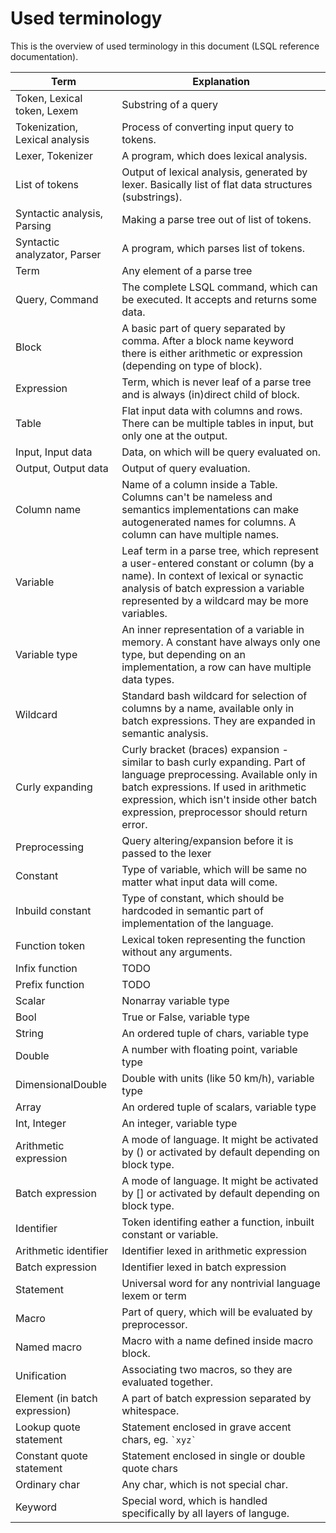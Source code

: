 # Used terminology
This is the overview of used terminology in this document (LSQL reference documentation).

| Term | Explanation |
| ---  | ----------- |
| Token, Lexical token, Lexem | Substring of a query |
| Tokenization, Lexical analysis | Process of converting input query to tokens. |
| Lexer, Tokenizer | A program, which does lexical analysis. |
| List of tokens | Output of lexical analysis, generated by lexer. Basically list of flat data structures (substrings). |
| Syntactic analysis, Parsing | Making a parse tree out of list of tokens. |
| Syntactic analyzator, Parser | A program, which parses list of tokens. |
| Term | Any element of a parse tree |
| Query, Command | The complete LSQL command, which can be executed. It accepts and returns some data. |
| Block | A basic part of query separated by comma. After a block name keyword there is either arithmetic or expression (depending on type of block). |
| Expression | Term, which is never leaf of a parse tree and is always (in)direct child of block. |
| Table | Flat input data with columns and rows. There can be multiple tables in input, but only one at the output. |
| Input, Input data | Data, on which will be query evaluated on. |
| Output, Output data | Output of query evaluation. |
| Column name | Name of a column inside a Table. Columns can't be nameless and semantics implementations can make autogenerated names for columns. A column can have multiple names.|
| Variable | Leaf term in a parse tree, which represent a user-entered constant or column (by a name). In context of lexical or synactic analysis of batch expression a variable represented by a wildcard may be more variables. |
| Variable type | An inner representation of a variable in memory. A constant have always only one type, but depending on an implementation, a row can have multiple data types. |
| Wildcard | Standard bash wildcard for selection of columns by a name, available only in batch expressions. They are expanded in semantic analysis. |
| Curly expanding | Curly bracket (braces) expansion - similar to bash curly expanding. Part of language preprocessing. Available only in batch expressions. If used in arithmetic expression, which isn't inside other batch expression, preprocessor should return error. |
| Preprocessing | Query altering/expansion before it is passed to the lexer |
| Constant | Type of variable, which will be same no matter what input data will come. |
| Inbuild constant | Type of constant, which should be hardcoded in semantic part of implementation of the language. |
| Function token | Lexical token representing the function without any arguments. |
| Infix function | TODO |
| Prefix function | TODO |
| Scalar | Nonarray variable type |
| Bool | True or False, variable type |
| String | An ordered tuple of chars, variable type |
| Double | A number with floating point, variable type |
| DimensionalDouble | Double with units (like 50 km/h), variable type |
| Array | An ordered tuple of scalars, variable type |
| Int, Integer | An integer, variable type |
| Arithmetic expression | A mode of language. It might be activated by () or activated by default depending on block type. |
| Batch expression | A mode of language. It might be activated by [] or activated by default depending on block type. |
| Identifier | Token identifing eather a function, inbuilt constant or variable. |
| Arithmetic identifier | Identifier lexed in arithmetic expression |
| Batch expression | Identifier lexed in batch expression |
| Statement | Universal word for any nontrivial language lexem or term |
| Macro | Part of query, which will be evaluated by preprocessor. |
| Named macro | Macro with a name defined inside macro block. |
| Unification | Associating two macros, so they are evaluated together. |
| Element (in batch expression) | A part of batch expression separated by whitespace. |
| Lookup quote statement | Statement enclosed in grave accent chars, eg. `` `xyz` `` |
| Constant quote statement | Statement enclosed in single or double quote chars |
| Ordinary char | Any char, which is not special char. |
| Keyword | Special word, which is handled specifically by all layers of languge. |
